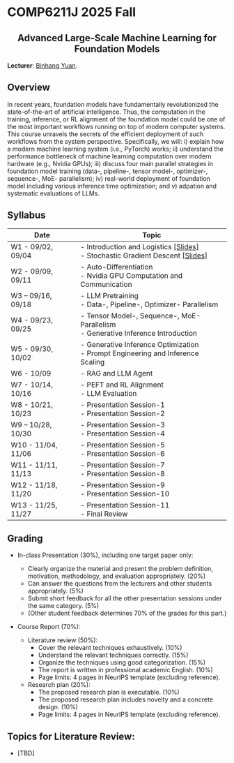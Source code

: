 # COMP6211J 2025 Fall

</div>

<h2 style="text-align: center;"> Advanced Large-Scale Machine Learning for Foundation Models </h2>

**Lecturer**: [Binhang Yuan](https://binhangyuan.github.io/site/). 

## Overview

In recent years, foundation models have fundamentally revolutionized the state-of-the-art of artificial intelligence. Thus, the computation in the training, inference, or RL alignment of the foundation model could be one of the most important workflows running on top of modern computer systems. This course unravels the secrets of the efficient deployment of such workflows from the system perspective. Specifically, we will: i) explain how a modern machine learning system (i.e., PyTorch) works; ii) understand the performance bottleneck of machine learning computation over modern hardware (e.g., Nvidia GPUs); iii) discuss four main parallel strategies in foundation model training (data-, pipeline-, tensor model-, optimizer-, sequence-, MoE- parallelism); iv) real-world deployment of foundation model including various inference time optimization; and v) adpation and systematic evaluations of LLMs.


## Syllabus 

| Date | Topic |
|-----|------|
| W1 - 09/02, 09/04  | - Introduction and Logistics [[Slides]](https://github.com/Relaxed-System-Lab/HKUST-COMP6211J-2025fall/blob/main/slides/Lecture%201%20-%20Introduction%20and%20Logistics.pdf)  <br> - Stochastic Gradient Descent [[Slides]](https://github.com/Relaxed-System-Lab/HKUST-COMP6211J-2025fall/blob/main/slides/Lecture%202%20-%20Stochastic%20Gradient%20Descent.pdf) |
| W2 - 09/09, 09/11  | - Auto-Differentiation   <br> -  Nvidia GPU Computation and Communication |
| W3 – 09/16, 09/18  | - LLM Pretraining <br> - Data-, Pipeline-, Optimizer- Parallelism |
| W4 - 09/23, 09/25  | - Tensor Model-, Sequence-, MoE- Parallelism <br> - Generative Inference Introduction   |
| W5 - 09/30, 10/02  | - Generative Inference Optimization <br> - Prompt Engineering and Inference Scaling |
| W6 - 10/09         | - RAG and LLM Agent   |
| W7 - 10/14, 10/16  | - PEFT and RL Alignment <br> - LLM Evaluation | 
| W8 - 10/21, 10/23  | - Presentation Session-1 <br> - Presentation Session-2 |
| W9 – 10/28, 10/30  | - Presentation Session-3 <br> - Presentation Session-4 |
| W10 - 11/04, 11/06 | - Presentation Session-5 <br> - Presentation Session-6 |
| W11 - 11/11, 11/13 | - Presentation Session-7 <br> - Presentation Session-8 |
| W12 - 11/18, 11/20 | - Presentation Session-9 <br> - Presentation Session-10 |
| W13 - 11/25, 11/27 | - Presentation Session-11 <br> - Final Review |

## Grading

- In-class Presentation (30%), including one target paper only:
  - Clearly organize the material and present the problem definition, motivation, methodology, and evaluation appropriately. (20%)
  - Can answer the questions from the lecturers and other students appropriately. (5%)
  - Submit short feedback for all the other presentation sessions under the same category. (5%)
  - (Other student feedback determines 70% of the grades for this part.)

- Course Report (70%):
  - Literature review (50%):
    - Cover the relevant techniques exhaustively. (10%) 
    - Understand the relevant techniques correctly. (15%)
    - Organize the techniques using good categorization. (15%) 
    - The report is written in professional academic English. (10%)
    - Page limits: 4 pages in NeurIPS template (excluding reference). 
  - Research plan (20%):
    - The proposed research plan is executable. (10%)
    - The proposed research plan includes novelty and a concrete design. (10%) 
    - Page limits: 4 pages in NeurIPS template (excluding reference).


## Topics for Literature Review:
 - [TBD]
